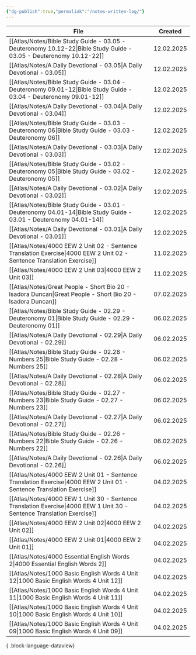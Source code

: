 ```yaml
---
{"dg-publish":true,"permalink":"/notes-written-log/"}
---
```


| File                                                                                                                        | Created    |
| --------------------------------------------------------------------------------------------------------------------------- | ---------- |
| [[Atlas/Notes/Bible Study Guide - 03.05 - Deuteronomy 10.12-22\|Bible Study Guide - 03.05 - Deuteronomy 10.12-22]]       | 12.02.2025 |
| [[Atlas/Notes/A Daily Devotional - 03.05\|A Daily Devotional - 03.05]]                                                   | 12.02.2025 |
| [[Atlas/Notes/Bible Study Guide - 03.04 - Deuteronomy 09.01-12\|Bible Study Guide - 03.04 - Deuteronomy 09.01-12]]       | 12.02.2025 |
| [[Atlas/Notes/A Daily Devotional - 03.04\|A Daily Devotional - 03.04]]                                                   | 12.02.2025 |
| [[Atlas/Notes/Bible Study Guide - 03.03 - Deuteronomy 06\|Bible Study Guide - 03.03 - Deuteronomy 06]]                   | 12.02.2025 |
| [[Atlas/Notes/A Daily Devotional - 03.03\|A Daily Devotional - 03.03]]                                                   | 12.02.2025 |
| [[Atlas/Notes/Bible Study Guide - 03.02 - Deuteronomy 05\|Bible Study Guide - 03.02 - Deuteronomy 05]]                   | 12.02.2025 |
| [[Atlas/Notes/A Daily Devotional - 03.02\|A Daily Devotional - 03.02]]                                                   | 12.02.2025 |
| [[Atlas/Notes/Bible Study Guide - 03.01 - Deuteronomy 04.01-14\|Bible Study Guide - 03.01 - Deuteronomy 04.01-14]]       | 12.02.2025 |
| [[Atlas/Notes/A Daily Devotional - 03.01\|A Daily Devotional - 03.01]]                                                   | 12.02.2025 |
| [[Atlas/Notes/4000 EEW 2 Unit 02 -  Sentence Translation Exercise\|4000 EEW 2 Unit 02 -  Sentence Translation Exercise]] | 11.02.2025 |
| [[Atlas/Notes/4000 EEW 2 Unit 03\|4000 EEW 2 Unit 03]]                                                                   | 11.02.2025 |
| [[Atlas/Notes/Great People - Short Bio 20 - Isadora Duncan\|Great People - Short Bio 20 - Isadora Duncan]]               | 07.02.2025 |
| [[Atlas/Notes/Bible Study Guide - 02.29 - Deuteronomy 01\|Bible Study Guide - 02.29 - Deuteronomy 01]]                   | 06.02.2025 |
| [[Atlas/Notes/A Daily Devotional - 02.29\|A Daily Devotional - 02.29]]                                                   | 06.02.2025 |
| [[Atlas/Notes/Bible Study Guide - 02.28 - Numbers 25\|Bible Study Guide - 02.28 - Numbers 25]]                           | 06.02.2025 |
| [[Atlas/Notes/A Daily Devotional - 02.28\|A Daily Devotional - 02.28]]                                                   | 06.02.2025 |
| [[Atlas/Notes/Bible Study Guide - 02.27 - Numbers 23\|Bible Study Guide - 02.27 - Numbers 23]]                           | 06.02.2025 |
| [[Atlas/Notes/A Daily Devotional - 02.27\|A Daily Devotional - 02.27]]                                                   | 06.02.2025 |
| [[Atlas/Notes/Bible Study Guide - 02.26 - Numbers 22\|Bible Study Guide - 02.26 - Numbers 22]]                           | 06.02.2025 |
| [[Atlas/Notes/A Daily Devotional - 02.26\|A Daily Devotional - 02.26]]                                                   | 06.02.2025 |
| [[Atlas/Notes/4000 EEW 2 Unit 01 -  Sentence Translation Exercise\|4000 EEW 2 Unit 01 -  Sentence Translation Exercise]] | 04.02.2025 |
| [[Atlas/Notes/4000 EEW 1 Unit 30 -  Sentence Translation Exercise\|4000 EEW 1 Unit 30 -  Sentence Translation Exercise]] | 04.02.2025 |
| [[Atlas/Notes/4000 EEW 2 Unit 02\|4000 EEW 2 Unit 02]]                                                                   | 04.02.2025 |
| [[Atlas/Notes/4000 EEW 2 Unit 01\|4000 EEW 2 Unit 01]]                                                                   | 04.02.2025 |
| [[Atlas/Notes/4000 Essential English Words 2\|4000 Essential English Words 2]]                                           | 04.02.2025 |
| [[Atlas/Notes/1000 Basic English Words 4 Unit 12\|1000 Basic English Words 4 Unit 12]]                                   | 04.02.2025 |
| [[Atlas/Notes/1000 Basic English Words 4 Unit 11\|1000 Basic English Words 4 Unit 11]]                                   | 04.02.2025 |
| [[Atlas/Notes/1000 Basic English Words 4 Unit 10\|1000 Basic English Words 4 Unit 10]]                                   | 04.02.2025 |
| [[Atlas/Notes/1000 Basic English Words 4 Unit 09\|1000 Basic English Words 4 Unit 09]]                                   | 04.02.2025 |

{ .block-language-dataview}

